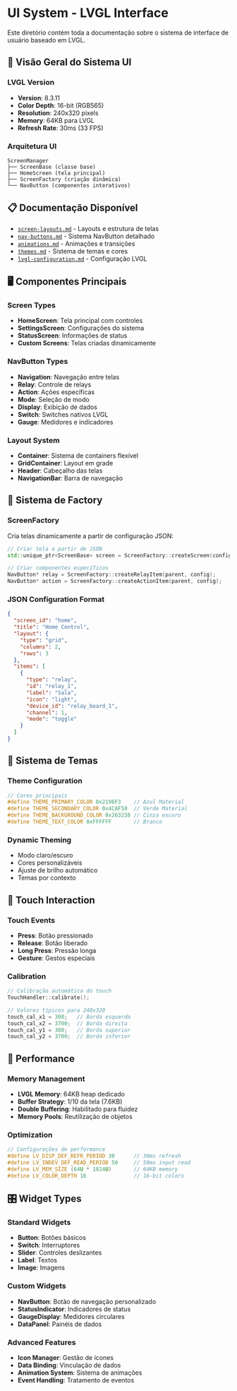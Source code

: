 # UI System - LVGL Interface

Este diretório contém toda a documentação sobre o sistema de interface de usuário baseado em LVGL.

## 🎨 Visão Geral do Sistema UI

### LVGL Version
- **Version**: 8.3.11
- **Color Depth**: 16-bit (RGB565)
- **Resolution**: 240x320 pixels
- **Memory**: 64KB para LVGL
- **Refresh Rate**: 30ms (33 FPS)

### Arquitetura UI
```
ScreenManager
├── ScreenBase (classe base)
├── HomeScreen (tela principal)
├── ScreenFactory (criação dinâmica)
└── NavButton (componentes interativos)
```

## 📋 Documentação Disponível

- [`screen-layouts.md`](screen-layouts.md) - Layouts e estrutura de telas
- [`nav-buttons.md`](nav-buttons.md) - Sistema NavButton detalhado
- [`animations.md`](animations.md) - Animações e transições
- [`themes.md`](themes.md) - Sistema de temas e cores
- [`lvgl-configuration.md`](lvgl-configuration.md) - Configuração LVGL

## 🖥️ Componentes Principais

### Screen Types
- **HomeScreen**: Tela principal com controles
- **SettingsScreen**: Configurações do sistema
- **StatusScreen**: Informações de status
- **Custom Screens**: Telas criadas dinamicamente

### NavButton Types
- **Navigation**: Navegação entre telas
- **Relay**: Controle de relays
- **Action**: Ações específicas
- **Mode**: Seleção de modo
- **Display**: Exibição de dados
- **Switch**: Switches nativos LVGL
- **Gauge**: Medidores e indicadores

### Layout System
- **Container**: Sistema de containers flexível
- **GridContainer**: Layout em grade
- **Header**: Cabeçalho das telas
- **NavigationBar**: Barra de navegação

## 🎯 Sistema de Factory

### ScreenFactory
Cria telas dinamicamente a partir de configuração JSON:

```cpp
// Criar tela a partir de JSON
std::unique_ptr<ScreenBase> screen = ScreenFactory::createScreen(config);

// Criar componentes específicos
NavButton* relay = ScreenFactory::createRelayItem(parent, config);
NavButton* action = ScreenFactory::createActionItem(parent, config);
```

### JSON Configuration Format
```json
{
  "screen_id": "home",
  "title": "Home Control",
  "layout": {
    "type": "grid",
    "columns": 2,
    "rows": 3
  },
  "items": [
    {
      "type": "relay",
      "id": "relay_1",
      "label": "Sala",
      "icon": "light",
      "device_id": "relay_board_1",
      "channel": 1,
      "mode": "toggle"
    }
  ]
}
```

## 🎨 Sistema de Temas

### Theme Configuration
```cpp
// Cores principais
#define THEME_PRIMARY_COLOR 0x2196F3    // Azul Material
#define THEME_SECONDARY_COLOR 0x4CAF50  // Verde Material
#define THEME_BACKGROUND_COLOR 0x263238 // Cinza escuro
#define THEME_TEXT_COLOR 0xFFFFFF       // Branco
```

### Dynamic Theming
- Modo claro/escuro
- Cores personalizáveis
- Ajuste de brilho automático
- Temas por contexto

## 📱 Touch Interaction

### Touch Events
- **Press**: Botão pressionado
- **Release**: Botão liberado  
- **Long Press**: Pressão longa
- **Gesture**: Gestos especiais

### Calibration
```cpp
// Calibração automática do touch
TouchHandler::calibrate();

// Valores típicos para 240x320
touch_cal_x1 = 300;   // Borda esquerda
touch_cal_x2 = 3700;  // Borda direita
touch_cal_y1 = 300;   // Borda superior
touch_cal_y2 = 3700;  // Borda inferior
```

## 🔧 Performance

### Memory Management
- **LVGL Memory**: 64KB heap dedicado
- **Buffer Strategy**: 1/10 da tela (7.6KB)
- **Double Buffering**: Habilitado para fluidez
- **Memory Pools**: Reutilização de objetos

### Optimization
```cpp
// Configurações de performance
#define LV_DISP_DEF_REFR_PERIOD 30      // 30ms refresh
#define LV_INDEV_DEF_READ_PERIOD 50     // 50ms input read
#define LV_MEM_SIZE (64U * 1024U)       // 64KB memory
#define LV_COLOR_DEPTH 16               // 16-bit colors
```

## 🎛️ Widget Types

### Standard Widgets
- **Button**: Botões básicos
- **Switch**: Interruptores
- **Slider**: Controles deslizantes
- **Label**: Textos
- **Image**: Imagens

### Custom Widgets
- **NavButton**: Botão de navegação personalizado
- **StatusIndicator**: Indicadores de status
- **GaugeDisplay**: Medidores circulares
- **DataPanel**: Painéis de dados

### Advanced Features
- **Icon Manager**: Gestão de ícones
- **Data Binding**: Vinculação de dados
- **Animation System**: Sistema de animações
- **Event Handling**: Tratamento de eventos